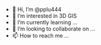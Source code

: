 - 👋 Hi, I’m @pplu444
- 👀 I’m interested in 3D GIS 
- 🌱 I’m currently learning ...
- 💞️ I’m looking to collaborate on ...
- 📫 How to reach me ...

<!---
pplu444/pplu444 is a ✨ special ✨ repository because its `README.md` (this file) appears on your GitHub profile.
You can click the Preview link to take a look at your changes.
--->
